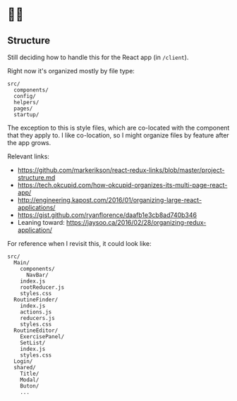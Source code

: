 # 💪🏼

## Structure

Still deciding how to handle this for the React app (in `/client`).

Right now it's organized mostly by file type:
```
src/
  components/
  config/
  helpers/
  pages/
  startup/
```

The exception to this is style files, which are co-located with the component that they apply to.
I like co-location, so I might organize files by feature after the app grows.

Relevant links:
* https://github.com/markerikson/react-redux-links/blob/master/project-structure.md
* https://tech.okcupid.com/how-okcupid-organizes-its-multi-page-react-app/
* http://engineering.kapost.com/2016/01/organizing-large-react-applications/
* https://gist.github.com/ryanflorence/daafb1e3cb8ad740b346
* Leaning toward: https://jaysoo.ca/2016/02/28/organizing-redux-application/

For reference when I revisit this, it could look like:

```
src/
  Main/
    components/
      NavBar/
    index.js
    rootReducer.js
    styles.css
  RoutineFinder/
    index.js
    actions.js
    reducers.js
    styles.css
  RoutineEditor/
    ExercisePanel/
    SetList/
    index.js
    styles.css
  Login/
  shared/
    Title/
    Modal/
    Buton/
    ...
```
